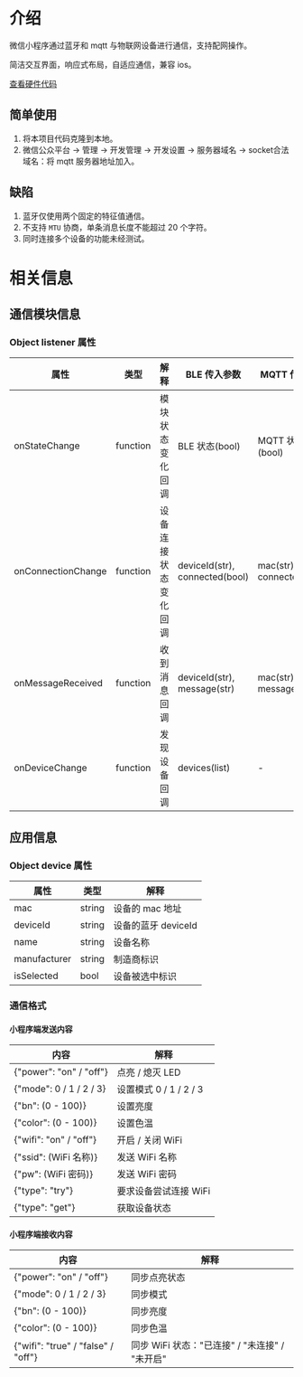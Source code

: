 # 介绍

微信小程序通过蓝牙和 mqtt 与物联网设备进行通信，支持配网操作。

简洁交互界面，响应式布局，自适应通信，兼容 ios。

[查看硬件代码](https://github.com/zac517/CtrlNode)

## 简单使用
1. 将本项目代码克隆到本地。
2. 微信公众平台 -> 管理 -> 开发管理 -> 开发设置 -> 服务器域名 -> socket合法域名：将 mqtt 服务器地址加入。

## 缺陷
1. 蓝牙仅使用两个固定的特征值通信。
2. 不支持 `MTU` 协商，单条消息长度不能超过 20 个字符。
3. 同时连接多个设备的功能未经测试。

# 相关信息

## 通信模块信息

### Object listener 属性

|属性|类型|解释|BLE 传入参数|MQTT 传入参数|comm 传入参数|
|-|-|-|-|-|-|
|onStateChange|function|模块状态变化回调|BLE 状态(bool)|MQTT 状态(bool)|comm 状态(bool)|
|onConnectionChange|function|设备连接状态变化回调|deviceId(str), connected(bool)|mac(str), connected(bool)|mac(str), connected(bool)|
|onMessageReceived|function|收到消息回调|deviceId(str), message(str)|mac(str), message(str)|mac(str), message(str)|
|onDeviceChange|function|发现设备回调|devices(list)|-|-|

## 应用信息

### Object device 属性

|属性|类型|解释|
|-|-|-|
|mac|string|设备的 mac 地址|
|deviceId|string|设备的蓝牙 deviceId|
|name|string|设备名称|
|manufacturer|string|制造商标识|
|isSelected|bool|设备被选中标识|



### 通信格式

#### 小程序端发送内容

|内容|解释|
|-|-|
|{"power": "on" / "off"}|点亮 / 熄灭 LED|
|{"mode": 0 / 1 / 2 / 3}|设置模式 0 / 1 / 2 / 3|
|{"bn": (0 - 100)}|设置亮度|
|{"color": (0 - 100)}|设置色温|
|{"wifi": "on" / "off"}|开启 / 关闭 WiFi|
|{"ssid": (WiFi 名称)}|发送 WiFi 名称|
|{"pw": (WiFi 密码)}|发送 WiFi 密码|
|{"type": "try"}|要求设备尝试连接 WiFi|
|{"type": "get"}|获取设备状态|

#### 小程序端接收内容

|内容|解释|
|-|-|
|{"power": "on" / "off"}|同步点亮状态|
|{"mode": 0 / 1 / 2 / 3}|同步模式|
|{"bn": (0 - 100)}|同步亮度|
|{"color": (0 - 100)}|同步色温|
|{"wifi": "true" / "false" / "off"}|同步 WiFi 状态："已连接" / "未连接" / "未开启"|

